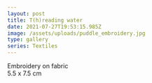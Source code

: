 ```yaml
---
layout: post
title: T(h)reading water
date: 2021-07-27T19:53:15.985Z
image: /assets/uploads/puddle_embroidery.jpg
type: gallery
series: Textiles
---
```

Embroidery on fabric\
5.5 x 7.5 cm